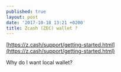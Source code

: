 ```yaml
---
published: true
layout: post
date: '2017-10-18 13:21 +0200'
title: Zcash (ZEC) wallet ?
---
```

[https://z.cash/support/getting-started.html](https://z.cash/support/getting-started.html)

Why do I want local wallet?

